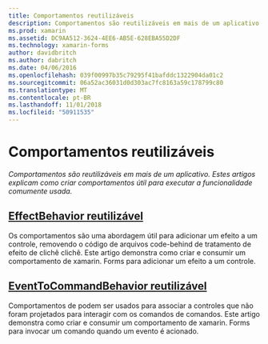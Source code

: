 ```yaml
---
title: Comportamentos reutilizáveis
description: Comportamentos são reutilizáveis em mais de um aplicativo. Estes artigos explicam como criar comportamentos útil para executar a funcionalidade comumente usada.
ms.prod: xamarin
ms.assetid: DC9AA512-3624-4EE6-AB5E-628EBA55D2DF
ms.technology: xamarin-forms
author: davidbritch
ms.author: dabritch
ms.date: 04/06/2016
ms.openlocfilehash: 039f00997b35c79295f41bafddc1322904da01c2
ms.sourcegitcommit: 06a52ac36031d0d303ac7fc8163a59c178799c80
ms.translationtype: MT
ms.contentlocale: pt-BR
ms.lasthandoff: 11/01/2018
ms.locfileid: "50911535"
---
```

# <a name="reusable-behaviors"></a>Comportamentos reutilizáveis

_Comportamentos são reutilizáveis em mais de um aplicativo. Estes artigos explicam como criar comportamentos útil para executar a funcionalidade comumente usada._

## <a name="reusable-effectbehavioreffect-behaviormd"></a>[EffectBehavior reutilizável](effect-behavior.md)

Os comportamentos são uma abordagem útil para adicionar um efeito a um controle, removendo o código de arquivos code-behind de tratamento de efeito de clichê clichê. Este artigo demonstra como criar e consumir um comportamento de xamarin. Forms para adicionar um efeito a um controle.

## <a name="reusable-eventtocommandbehaviorevent-to-command-behaviormd"></a>[EventToCommandBehavior reutilizável](event-to-command-behavior.md)

Comportamentos de podem ser usados para associar a controles que não foram projetados para interagir com os comandos de comandos. Este artigo demonstra como criar e consumir um comportamento de xamarin. Forms para invocar um comando quando um evento é acionado.
